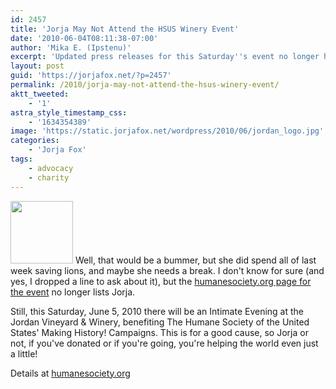 ```yaml
---
id: 2457
title: 'Jorja May Not Attend the HSUS Winery Event'
date: '2010-06-04T08:11:38-07:00'
author: 'Mika E. (Ipstenu)'
excerpt: 'Updated press releases for this Saturday''s event no longer have Jorja''s name (or picture) attached, so she may not be in attendance.'
layout: post
guid: 'https://jorjafox.net/?p=2457'
permalink: /2010/jorja-may-not-attend-the-hsus-winery-event/
aktt_tweeted:
    - '1'
astra_style_timestamp_css:
    - '1634354389'
image: 'https://static.jorjafox.net/wordpress/2010/06/jordan_logo.jpg'
categories:
    - 'Jorja Fox'
tags:
    - advocacy
    - charity
---
```


<a href="//static.jorjafox.net/wordpress/2010/06/jordan_logo.jpg"><img src="//static.jorjafox.net/wordpress/2010/06/jordan_logo-100x100.jpg" alt="" title="Wordmark - Engraving.pdf" width="100" height="100" class="alignleft size-thumbnail wp-image-2318" /></a> Well, that would be a bummer, but she did spend all of last week saving lions, and maybe she needs a break.  I don't know for sure (and yes, I dropped a line to ask about it), but the <a href="http://www.humanesociety.org/about/events/ca-winery-event">humanesociety.org page for the event</a> no longer lists Jorja.

Still, this Saturday, June 5, 2010 there will be an Intimate Evening at the Jordan Vineyard & Winery, benefiting The Humane Society of the United States' Making History! Campaigns.  This is for a good cause, so Jorja or not, if you've donated or if you're going, you're helping the world even just a little!

Details at <a href="http://www.humanesociety.org/about/events/ca-winery-event">humanesociety.org</a>